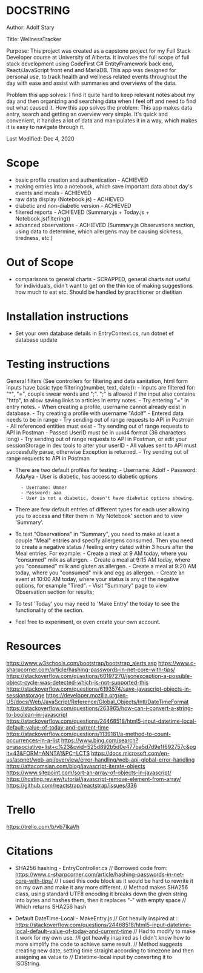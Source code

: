 # DOCSTRING
Author: Adolf Stary

Title: WellnessTracker

Purpose: This project was created as a capstone project for my Full Stack Developer course at University of Alberta. It involves the full scope of full stack development using CodeFirst C# EntityFramework back end, React/JavaScript front end and MariaDB. This app was designed for personal use, to track health and wellness related events throughout the day with ease and assist with summaries and overviews of the data.

Problem this app solves: I find it quite hard to keep relevant notes about my day and then organizing and searching data when I feel off and need to find out what caused it. 
How this app solves the problem: This app makes data entry, search and getting an overview very simple. It's quick and convenient, it handles a lot of data and manipulates it in a way, which makes it is easy to navigate through it.

Last Modified: Dec 4, 2020

# Scope
- basic profile creation and authentication - ACHIEVED
- making entries into a notebook, which save important data about day's events and meals - ACHIEVED
- raw data display (Notebook.js) - ACHIEVED
- diabetic and non-diabetic version - ACHIEVED
- filtered reports - ACHIEVED (Summary.js + Today.js + Notebook.js(filtering))
- advanced observations - ACHIEVED (Summary.js Observations section, using data to determine, which allergens may be causing sickness, tiredness, etc.)

# Out of Scope
- comparisons to general charts - SCRAPPED, general charts not useful for individuals, didn't want to get on the thin ice of making suggestions how much to eat etc. Should be handled by practitioner or dietitian

# Installation instructions
- Set your own database details in EntryContext.cs, run dotnet ef database update

# Testing instructions
General filters (See controllers for filtering and data sanitation, html form inputs have basic type filtering(number, text, date)):
        - Inputs are filtered for: "*", "=", couple swear words and ";". ";" is allowed if the input also contains "http", to allow saving links to articles in entry notes. - Try entering "=" in entry notes.
        - When creating a profile, username cannot already exist in database. - Try creating a profile with username "Adolf"
        - Entered data needs to be in range - Try sending out of range requests to API in Postman
        - All referenced entities must exist - Try sending out of range requests to API in Postman
        - Passed UserID must be in uuid4 format (36 characters long) - Try sending out of range requests to API in Postman, or edit your sessionStorage in dev tools to alter your userID
        - All values sent to API must successfully parse, otherwise Exception is returned. - Try sending out of range requests to API in Postman

- There are two default profiles for testing:
        - Username: Adolf
        - Password: AdaAya
        - User is diabetic, has access to diabetic options

        - Username: Ummer
        - Password: aaa
        - User is not a diabetic, doesn't have diabetic options showing.
- There are few default entries of different types for each user allowing you to access and filter them in 'My Notebook' section and to view 'Summary'.
- To test "Observations" in "Summary", you need to make at least a couple "Meal" entries and specify allergens consumed. Then you need to create a negative status / feeling entry dated within 3 hours after the Meal entries.
        For example:
                - Create a meal at 9 AM today, where you "consumed" milk as allergen.
                - Create a meal at 9:15 AM today, where you "consumed" milk and gluten as allergen.
                - Create a meal at 9:20 AM today, where you "consumed" milk and egg as allergen.
                - Create an event at 10:00 AM today, where your status is any of the negative options, for example "Tired".
                - Visit "Summary" page to view Observation section for results;
- To test 'Today' you may need to 'Make Entry' the today to see the functionality of the section.
- Feel free to experiment, or even create your own account.

# Resources
https://www.w3schools.com/bootstrap/bootstrap_alerts.asp
https://www.c-sharpcorner.com/article/hashing-passwords-in-net-core-with-tips/
https://stackoverflow.com/questions/60197270/jsonexception-a-possible-object-cycle-was-detected-which-is-not-supported-this
https://stackoverflow.com/questions/6193574/save-javascript-objects-in-sessionstorage
https://developer.mozilla.org/en-US/docs/Web/JavaScript/Reference/Global_Objects/Intl/DateTimeFormat
https://stackoverflow.com/questions/263965/how-can-i-convert-a-string-to-boolean-in-javascript
https://stackoverflow.com/questions/24468518/html5-input-datetime-local-default-value-of-today-and-current-time
https://stackoverflow.com/questions/1139181/a-method-to-count-occurrences-in-a-list
https://www.bing.com/search?q=associative+list+c%23&cvid=525d892b5d0e477ba5d7d9e1f692757c&pglt=43&FORM=ANNTA1&PC=LCTS
https://docs.microsoft.com/en-us/aspnet/web-api/overview/error-handling/web-api-global-error-handling
https://attacomsian.com/blog/javascript-iterate-objects
https://www.sitepoint.com/sort-an-array-of-objects-in-javascript/
https://hosting.review/tutorial/javascript-remove-element-from-array/
https://github.com/reactstrap/reactstrap/issues/336


# Trello
https://trello.com/b/vb7IkaVh


# Citations
- SHA256 hashing - EntryController.cs
        // Borrowed code from: https://www.c-sharpcorner.com/article/hashing-passwords-in-net-core-with-tips/
        // I used this code block as it would be hard to rewrite it on my own and make it any more different.
        // Method makes SHA256 class, using standard UTF8 encoding it breaks down the given string into bytes and hashes them, then it replaces "-" with empty space
        // Which returns SHA256 hash

- Default DateTime-Local - MakeEntry.js
        // Got heavily inspired at : https://stackoverflow.com/questions/24468518/html5-input-datetime-local-default-value-of-today-and-current-time
        // Had to modify to make it work for my own use. 
        //I got heavily inspired as I didn't know how to more simplify the code to achieve same result.
        // Method suggests creating new date, setting time straight according to timezone and then assigning as value to
        // Datetime-local input by converting it to ISOString.
